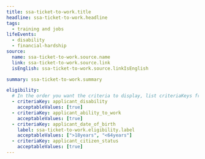 ```yaml
---
title: ssa-ticket-to-work.title
headline: ssa-ticket-to-work.headline
tags:
  - training and jobs
lifeEvents:
  - disability
  - financial-hardship
source:
  name: ssa-ticket-to-work.source.name
  link: ssa-ticket-to-work.source.link
  isEnglish: ssa-ticket-to-work.source.linkIsEnglish

summary: ssa-ticket-to-work.summary

eligibility:
  # In the order you want the criteria to display, list criteriaKeys from the csv here, each followed by a comma-separated list of which values indicate eligibility for that criteria. Wrap individual values in quotes if they have inner commas.
  - criteriaKey: applicant_disability
    acceptableValues: [true]
  - criteriaKey: applicant_ability_to_work
    acceptableValues: [true]
  - criteriaKey: applicant_date_of_birth
    label: ssa-ticket-to-work.eligibility.label
    acceptableValues: [">18years", "<64years"]
  - criteriaKey: applicant_citizen_status
    acceptableValues: [true]
---
```

